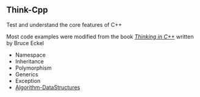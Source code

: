 ## Think-Cpp
Test and understand the core features of C++

Most code examples were modified from the book [_Thinking in C++_](http://mindview.net/Books/TICPP/ThinkingInCPP2e.html "Thinking in C++") written by Bruce Eckel


- Namespace
- Inheritance
- Polymorphism
- Generics
- Exception
- [Algorithm-DataStructures](./Algorithm-DataStructures/README.md)
